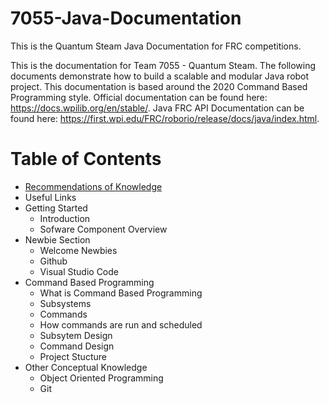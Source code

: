 # 7055-Java-Documentation
This is the Quantum Steam Java Documentation for FRC competitions. 

This is the documentation for Team 7055 - Quantum Steam. The following documents demonstrate how to build a scalable and modular Java robot project. This documentation is based around the 2020 Command Based Programming style. Official documentation can be found here: https://docs.wpilib.org/en/stable/. Java FRC API Documentation can be found here: https://first.wpi.edu/FRC/roborio/release/docs/java/index.html. 

# Table of Contents

- [Recommendations of Knowledge](https://github.com/team7055/7055-Java-Documentation/tree/main/Recommendations%20Of%20Knowledge)
- Useful Links
- Getting Started
    - Introduction
    - Sofware Component Overview
- Newbie Section
    - Welcome Newbies
    - Github
    - Visual Studio Code
- Command Based Programming
    - What is Command Based Programming
    - Subsystems
    - Commands
    - How commands are run and scheduled
    - Subsytem Design
    - Command Design
    - Project Stucture
- Other Conceptual Knowledge
    - Object Oriented Programming
    - Git


